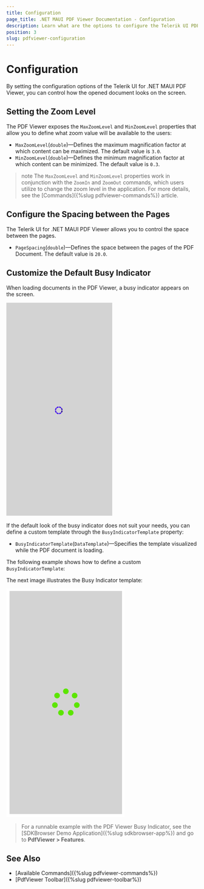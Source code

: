 ```yaml
---
title: Configuration
page_title: .NET MAUI PDF Viewer Documentation - Configuration
description: Learn what are the options to configure the Telerik UI PDF Viewer for .NET MAUI.
position: 3
slug: pdfviewer-configuration
---
```


# Configuration

By setting the configuration options of the Telerik UI for .NET MAUI PDF Viewer, you can control how the opened document looks on the screen.

## Setting the Zoom Level

The PDF Viewer exposes the `MaxZoomLevel` and `MinZoomLevel` properties that allow you to define what zoom value will be available to the users:

* `MaxZoomLevel`(`double`)&mdash;Defines the maximum magnification factor at which content can be maximized. The default value is `3.0`.
* `MinZoomLevel`(`double`)&mdash;Defines the minimum magnification factor at which content can be minimized. The default value is `0.3`.

>note The `MaxZoomLevel` and `MinZoomLevel` properties work in conjunction with the `ZoomIn` and `ZoomOut` commands, which users utilize to change the zoom level in the application. For more details, see the [Commands]({%slug pdfviewer-commands%}) article.

## Configure the Spacing between the Pages

The Telerik UI for .NET MAUI PDF Viewer allows you to control the space between the pages.

* `PageSpacing`(`double`)&mdash;Defines the space between the pages of the PDF Document. The default value is `20.0`.

## Customize the Default Busy Indicator

When loading documents in the PDF Viewer, a busy indicator appears on the screen. 

![Telerik UI for .NET MAUI PDF Viewer Busy Indicator](images/pdfviewer-busyindicator.png "PDF Viewer BusyIndicator")

If the default look of the busy indicator does not suit your needs, you can define a custom template through the `BusyIndicatorTemplate` property:

* `BusyIndicatorTemplate`(`DataTemplate`)&mdash;Specifies the template visualized while the PDF document is loading.

The following example shows how to define a custom `BusyIndicatorTemplate`:

<snippet id='pdfviewer-busy-indicator-template-xaml' />

The next image illustrates the Busy Indicator template:

![Telerik UI for .NET MAUI PDF Viewer Busy Indicator Template](images/pdfviewer-busyindicator-template.png "PDF Viewer BusyIndicator Template")

> For a runnable example with the PDF Viewer Busy Indicator, see the [SDKBrowser Demo Application]({%slug sdkbrowser-app%}) and go to **PdfViewer > Features**.

## See Also

- [Available Commands]({%slug pdfviewer-commands%})
- [PdfViewer Toolbar]({%slug pdfviewer-toolbar%})
